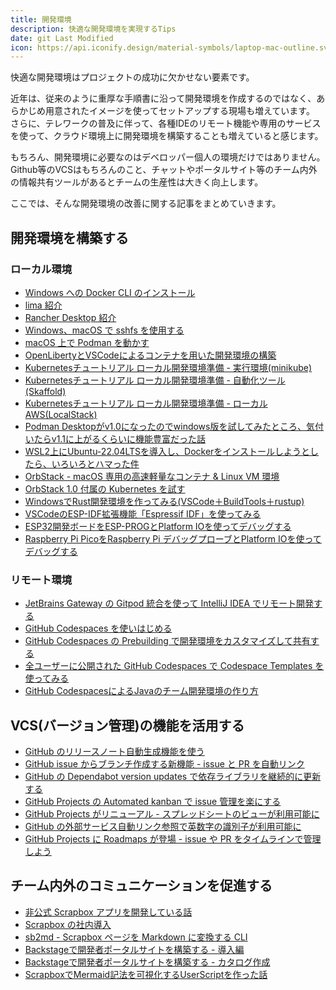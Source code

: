 ```yaml
---
title: 開発環境
description: 快適な開発環境を実現するTips
date: git Last Modified
icon: https://api.iconify.design/material-symbols/laptop-mac-outline.svg?color=%23730099&height=28
---
```


快適な開発環境はプロジェクトの成功に欠かせない要素です。

近年は、従来のように重厚な手順書に沿って開発環境を作成するのではなく、あらかじめ用意されたイメージを使ってセットアップする現場も増えています。
さらに、テレワークの普及に伴って、各種IDEのリモート機能や専用のサービスを使って、クラウド環境上に開発環境を構築することも増えていると感じます。

もちろん、開発環境に必要なのはデベロッパー個人の環境だけではありません。
Github等のVCSはもちろんのこと、チャットやポータルサイト等のチーム内外の情報共有ツールがあるとチームの生産性は大きく向上します。

ここでは、そんな開発環境の改善に関する記事をまとめていきます。

## 開発環境を構築する

### ローカル環境

- [Windows への Docker CLI のインストール](/blogs/2021/12/27/install-dockercli-for-windows/)
- [lima 紹介](/blogs/2022/01/21/lima/)
- [Rancher Desktop 紹介](/blogs/2022/01/29/rancher-desktop/)
- [Windows、macOS で sshfs を使用する](/blogs/2022/05/17/sshfs/)
- [macOS 上で Podman を動かす](/blogs/2022/02/23/podman-machine/)
- [OpenLibertyとVSCodeによるコンテナを用いた開発環境の構築](/blogs/2022/05/26/openliberty-devcontainer/)
- [Kubernetesチュートリアル ローカル開発環境準備 - 実行環境(minikube)](/containers/k8s/tutorial/app/minikube/)
- [Kubernetesチュートリアル ローカル開発環境準備 - 自動化ツール(Skaffold)](/containers/k8s/tutorial/app/minikube/)
- [Kubernetesチュートリアル ローカル開発環境準備 - ローカルAWS(LocalStack)](/containers/k8s/tutorial/app/minikube/)
- [Podman Desktopがv1.0になったのでwindows版を試してみたところ、気付いたらv1.1に上がるくらいに機能豊富だった話](/blogs/2023/06/09/podman-desktop-win/)
- [WSL2上にUbuntu-22.04LTSを導入し、Dockerをインストールしようとしたら、いろいろとハマった件](/blogs/2023/09/09/docker_ubuntu_on_wsl2/)
- [OrbStack - macOS 専用の高速軽量なコンテナ & Linux VM 環境](/blogs/2023/06/21/orbstack/)
- [OrbStack 1.0 付属の Kubernetes を試す](/blogs/2023/09/25/orbstack-with-k8s/)
- [WindowsでRust開発環境を作ってみる(VSCode＋BuildTools＋rustup)](/blogs/2023/02/12/using-rust-01/)
- [VSCodeのESP-IDF拡張機能「Espressif IDF」を使ってみる](/blogs/2023/02/19/esp-idf-vsc-extension/)
- [ESP32開発ボードをESP-PROGとPlatform IOを使ってデバッグする](/blogs/2024/01/03/esp32-debug-by-esp-prog)
- [Raspberry Pi PicoをRaspberry Pi デバッグプローブとPlatform IOを使ってデバッグする](/blogs/2024/01/07/raspberry-pi-pico-debug-by-debug-probe)

### リモート環境

- [JetBrains Gateway の Gitpod 統合を使って IntelliJ IDEA でリモート開発する](/blogs/2022/05/09/jetbrains-gateway-with-gitpod/)
- [GitHub Codespaces を使いはじめる](/blogs/2022/05/18/start-using-codespaces/)
- [GitHub Codespaces の Prebuilding で開発環境をカスタマイズして共有する](/blogs/2022/07/30/prebuilding-github-codespaces/)
- [全ユーザーに公開された GitHub Codespaces で Codespace Templates を使ってみる](/blogs/2022/11/11/github-codespce-templates/)
- [GitHub CodespacesによるJavaのチーム開発環境の作り方](/blogs/2023/06/26/codespaces-for-java/)

## VCS(バージョン管理)の機能を活用する

- [GitHub のリリースノート自動生成機能を使う](/blogs/2022/03/11/github-automatically-generated-release-notes/)
- [GitHub issue からブランチ作成する新機能 - issue と PR を自動リンク](/blogs/2022/03/28/github-create-branch-from-issue/)
- [GitHub の Dependabot version updates で依存ライブラリを継続的に更新する](/blogs/2022/06/19/github-enable-dependabot-version-updates/)
- [GitHub Projects の Automated kanban で issue 管理を楽にする](/blogs/2022/07/12/using-github-projects-automated-kanban/)
- [GitHub Projects がリニューアル - スプレッドシートのビューが利用可能に](/blogs/2022/07/28/github_projects_spreadseets_view/)
- [GitHub の外部サービス自動リンク参照で英数字の識別子が利用可能に](/blogs/2022/09/02/github-autolinks-with-alphanumeric/)
- [GitHub Projects に Roadmaps が登場 - issue や PR をタイムラインで管理しよう](/blogs/2023/03/28/github-projects-new-roadmaps-layout/)

## チーム内外のコミュニケーションを促進する

- [非公式 Scrapbox アプリを開発している話](/blogs/2021/12/15/developing-unofficial-scrapbox-app/)
- [Scrapbox の社内導入](/blogs/2022/01/05/installing-scrapbox/)
- [sb2md - Scrapbox ページを Markdown に変換する CLI](/blogs/2022/01/11/sb2md/)
- [Backstageで開発者ポータルサイトを構築する - 導入編](/blogs/2022/04/29/backstage-intro/)
- [Backstageで開発者ポータルサイトを構築する - カタログ作成](/blogs/2022/05/05/backstage-catalog/)
- [ScrapboxでMermaid記法を可視化するUserScriptを作った話](/blogs/2023/08/08/mermaid-in-scrapbox/)
